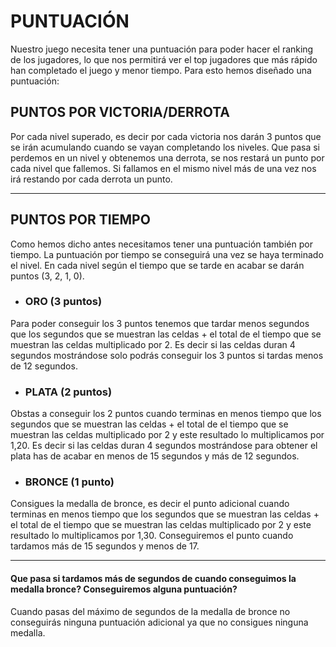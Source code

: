 # PUNTUACIÓN

Nuestro juego necesita tener una puntuación para poder hacer el ranking de los jugadores, lo que nos permitirá ver el top jugadores que más rápido han completado el juego y menor tiempo. Para esto hemos diseñado una puntuación:

## PUNTOS POR VICTORIA/DERROTA

Por cada nivel superado, es decir por cada victoria nos darán 3 puntos que se irán acumulando cuando se vayan completando los niveles. Que pasa si perdemos en un nivel y obtenemos una derrota, se nos restará un punto por cada nivel que fallemos. Si fallamos en el mismo nivel más de una vez nos irá restando por cada derrota un punto.

---

## PUNTOS POR TIEMPO

Como hemos dicho antes necesitamos tener una puntuación también por tiempo. La puntuación por tiempo se conseguirá una vez se haya terminado el nivel. En cada nivel según el tiempo que se tarde en acabar se darán puntos (3, 2, 1, 0). 

- ### ORO (3 puntos)

Para poder conseguir los 3 puntos tenemos que tardar menos segundos que los segundos que se muestran las celdas  + el total de el tiempo que se muestran las celdas multiplicado por 2. Es decir si las celdas duran 4 segundos mostrándose solo podrás conseguir los 3 puntos si tardas menos de 12 segundos.

- ### PLATA (2 puntos)

Obstas a conseguir los 2 puntos cuando terminas en menos tiempo que los segundos que se muestran las celdas  +  el total de el tiempo que se muestran las celdas multiplicado por 2 y este resultado lo multiplicamos por 1,20. Es decir si las celdas duran 4 segundos mostrándose para obtener el plata has de acabar en menos de 15 segundos y más de 12 segundos.

- ### BRONCE (1 punto)

Consigues la medalla de bronce, es decir el punto adicional cuando terminas en menos tiempo que los segundos que se muestran las celdas  +  el total de el tiempo que se muestran las celdas multiplicado por 2 y este resultado lo multiplicamos por 1,30. Conseguiremos el punto cuando tardamos más de 15 segundos y menos de 17.

---

#### Que pasa si tardamos más de segundos de cuando conseguimos la medalla bronce? Conseguiremos alguna puntuación?

Cuando pasas del máximo de segundos de la medalla de bronce no conseguirás ninguna puntuación adicional ya que no consigues ninguna medalla.
